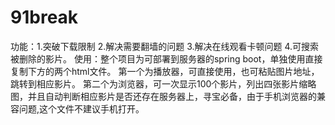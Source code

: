 # 91break
功能：1.突破下载限制 2.解决需要翻墙的问题 3.解决在线观看卡顿问题 4.可搜索被删除的影片。
使用：整个项目为可部署到服务器的spring boot，单独使用直接复制下方的两个html文件。
             第一个为播放器，可直接使用，也可粘贴图片地址，跳转到相应影片。
             第二个为浏览器，可一次显示100个影片，列出四张影片缩略图，并且自动判断相应影片是否还存在服务器上，寻宝必备，由于手机浏览器的兼容问题,这个文件不建议手机打开。
